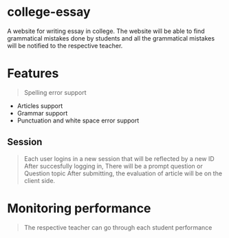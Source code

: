# college-essay
A website for writing essay in college. The website will be able to find grammatical mistakes done by students and all the grammatical mistakes will be notified to the respective teacher.

# Features
> Spelling error support 
- Articles support
- Grammar support
- Punctuation and white space error support

## Session
> Each user logins in a new session that will be reflected by a new ID
> After succesfully logging in, There will be a prompt question or Question topic
> After submitting, the evaluation of article will be on the client side.

# Monitoring performance
> The respective teacher can go through each student performance
